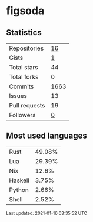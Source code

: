 # figsoda


## Statistics

<table>
    <tr>
        <td>Repositories</td>
        <td><a href="https://github.com/figsoda?tab=repositories">16</a></td>
    </tr>
    <tr>
        <td>Gists</td>
        <td><a href="https://gist.github.com/figsoda">1</a></td>
    </tr>
    <tr>
        <td>Total stars</td>
        <td>44</td>
    </tr>
    <tr>
        <td>Total forks</td>
        <td>0</td>
    </tr>
    <tr>
        <td>Commits</td>
        <td>1663</td>
    </tr>
    <tr>
        <td>Issues</td>
        <td>13</td>
    </tr>
    <tr>
        <td>Pull requests</td>
        <td>19</td>
    </tr>
    <tr>
        <td>Followers</td>
        <td><a href="https://github.com/figsoda?tab=followers">0</a></td>
    </tr>
</table>


## Most used languages

<table>
<tr><td>Rust</td><td>49.08%</td></tr>
<tr><td>Lua</td><td>29.39%</td></tr>
<tr><td>Nix</td><td>12.6%</td></tr>
<tr><td>Haskell</td><td>3.75%</td></tr>
<tr><td>Python</td><td>2.66%</td></tr>
<tr><td>Shell</td><td>2.52%</td></tr>
</table>


<sub>Last updated: 2021-01-16 03:35:52 UTC</sub>
